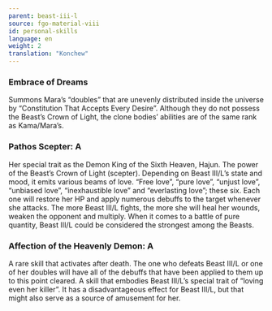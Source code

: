 ```yaml
---
parent: beast-iii-l
source: fgo-material-viii
id: personal-skills
language: en
weight: 2
translation: "Konchew"
---
```


### Embrace of Dreams

Summons Mara’s “doubles” that are unevenly distributed inside the universe by “Constitution That Accepts Every Desire”.
Although they do not possess the Beast’s Crown of Light, the clone bodies’ abilities are of the same rank as Kama/Mara’s.

### Pathos Scepter: A

Her special trait as the Demon King of the Sixth Heaven, Hajun. The power of the Beast’s Crown of Light (scepter).
Depending on Beast III/L’s state and mood, it emits various beams of love.
“Free love”, “pure love”, “unjust love”, “unbiased love”, “inexhaustible love” and “everlasting love”; these six.
Each one will restore her HP and apply numerous debuffs to the target whenever she attacks.
The more Beast III/L fights, the more she will heal her wounds, weaken the opponent and multiply. When it comes to a battle of pure quantity, Beast III/L could be considered the strongest among the Beasts.

### Affection of the Heavenly Demon: A

A rare skill that activates after death.
The one who defeats Beast III/L or one of her doubles will have all of the debuffs that have been applied to them up to this point cleared.
A skill that embodies Beast III/L’s special trait of “loving even her killer”.
It has a disadvantageous effect for Beast III/L, but that might also serve as a source of amusement for her.
